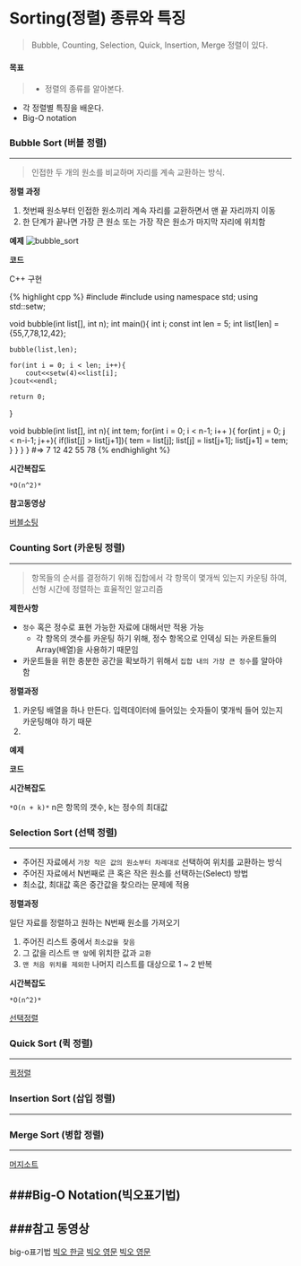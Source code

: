 # Sorting(정렬) 종류와 특징

>Bubble, Counting, Selection, Quick, Insertion, Merge 정렬이 있다.


#### 목표

> * 정렬의 종류를 알아본다.
* 각 정렬별 특징을 배운다.
* Big-O notation





### Bubble Sort (버블 정렬)
---

>인접한 두 개의 원소를 비교하며 자리를 계속 교환하는 방식.

**정렬 과정**
1. 첫번째 원소부터 인접한 원소끼리 계속 자리를 교환하면서 맨 끝 자리까지 이동
2. 한 단계가 끝나면 가장 큰 원소 또는 가장 작은 원소가 마지막 자리에 위치함



**예제**
![bubble_sort](⁨../gitblog⁩/wonbae.github.io⁩/imgfile⁩/bubblesort.PNG)


**코드**

C++ 구현

{% highlight cpp %}
#include<iostream>
#include<iomanip>
using namespace std;
using std::setw;

void bubble(int list[], int n);
int main(){
	int i;
	const int len = 5;
	int list[len] = {55,7,78,12,42};

	bubble(list,len);

	for(int i = 0; i < len; i++){
		cout<<setw(4)<<list[i];
	}cout<<endl;

	return 0;
}

void bubble(int list[], int n){
	int tem;
	for(int i = 0; i < n-1; i++ ){
		for(int j = 0; j < n-i-1; j++){
			if(list[j] > list[j+1]){
				tem = list[j];
				list[j] = list[j+1];
				list[j+1] = tem;
			}
		}
	}
}
#=> 7 12 42 55 78
{% endhighlight %}


**시간복잡도**

`*O(n^2)*`


**참고동영상**

[버블소팅](https://www.youtube.com/watch?v=YbsQiiubO74)







### Counting Sort (카운팅 정렬)
---

>항목들의 순서를 결정하기 위해 집합에서 각 항목이 몇개씩 있는지 카운팅 하여, 선형 시간에 정렬하는 효율적인 알고리즘

**제한사항**
- `정수` 혹은 정수로 표현 가능한 자료에 대해서만 적용 가능
	- 각 항목의 갯수를 카운팅 하기 위해, 정수 항목으로 인덱싱 되는 카운트들의 Array(배열)을 사용하기 때문임
- 카운트들을 위한 충분한 공간을 확보하기 위해서 `집합 내의 가장 큰 정수`를 알아야 함


**정렬과정**
1. 카운팅 배열을 하나 만든다. 입력데이터에 들어있는 숫자들이 몇개씩 들어 있는지 카운팅해야 하기 때문
2. 



**예제**




**코드**







**시간복잡도**

`*O(n + k)*`
n은 항목의 갯수, k는 정수의 최대값






### Selection Sort (선택 정렬)
---

- 주어진 자료에서 `가장 작은 값의 원소부터 차례대로` 선택하여 위치를 교환하는 방식
- 주어진 자료에서 N번째로 큰 혹은 작은 원소를 선택하는(Select) 방법
- 최소값, 최대값 혹은 중간값을 찾으라는 문제에 적용


**정렬과정**

 일단 자료를 정렬하고 원하는 N번째 원소를 가져오기
 1. 주어진 리스트 중에서 `최소값을 찾음`
 2. 그 값을 리스트 `맨 앞`에 위치한 값과 `교환`
 3. `맨 처음 위치를 제외한` 나머지 리스트를 대상으로 1 ~ 2 반복



**시간복잡도**

`*O(n^2)*`




[선택정렬](https://www.youtube.com/watch?v=uCUu3fF5Dws)






### Quick Sort (퀵 정렬)
---

[퀵정렬](https://www.youtube.com/watch?v=7BDzle2n47c)







### Insertion Sort (삽입 정렬)
---







### Merge Sort (병합 정렬)
---

[머지소트](https://www.youtube.com/watch?v=QAyl79dCO_k)






###Big-O Notation(빅오표기법)
---


###참고 동영상
---
big-o표기법
[빅오 한글](https://www.youtube.com/watch?v=6Iq5iMCVsXA&t=42s)
[빅오 영문](https://www.youtube.com/watch?v=D6xkbGLQesk)
[빅오 영문](https://www.youtube.com/watch?v=v4cd1O4zkGw)